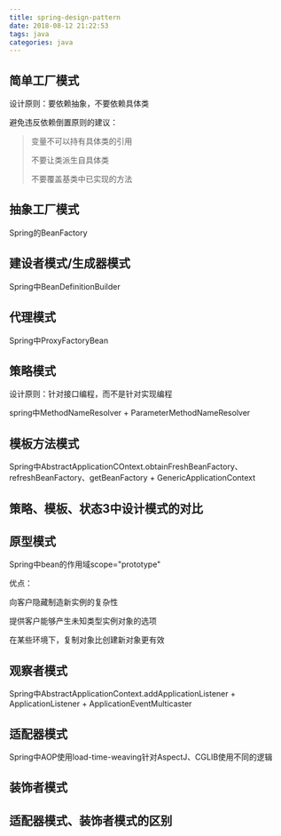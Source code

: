 ```yaml
---
title: spring-design-pattern
date: 2018-08-12 21:22:53
tags: java
categories: java
---
```

## 简单工厂模式 ##


设计原则：要依赖抽象，不要依赖具体类

避免违反依赖倒置原则的建议：

> 变量不可以持有具体类的引用
> 
> 不要让类派生自具体类
> 
> 不要覆盖基类中已实现的方法

<!-- more -->

## 抽象工厂模式 ##


Spring的BeanFactory



## 建设者模式/生成器模式 ##


Spring中BeanDefinitionBuilder



## 代理模式 ##

Spring中ProxyFactoryBean


## 策略模式 ##

设计原则：针对接口编程，而不是针对实现编程

spring中MethodNameResolver + ParameterMethodNameResolver


## 模板方法模式 ##

Spring中AbstractApplicationCOntext.obtainFreshBeanFactory、refreshBeanFactory、getBeanFactory + GenericApplicationContext



## 策略、模板、状态3中设计模式的对比 ##


## 原型模式 ##

Spring中bean的作用域scope="prototype"

优点：

向客户隐藏制造新实例的复杂性

提供客户能够产生未知类型实例对象的选项

在某些环境下，复制对象比创建新对象更有效


## 观察者模式 ##

Spring中AbstractApplicationContext.addApplicationListener + ApplicationListener + ApplicationEventMulticaster



## 适配器模式 ##

Spring中AOP使用load-time-weaving针对AspectJ、CGLIB使用不同的逻辑



## 装饰者模式 ##


## 适配器模式、装饰者模式的区别 ##
